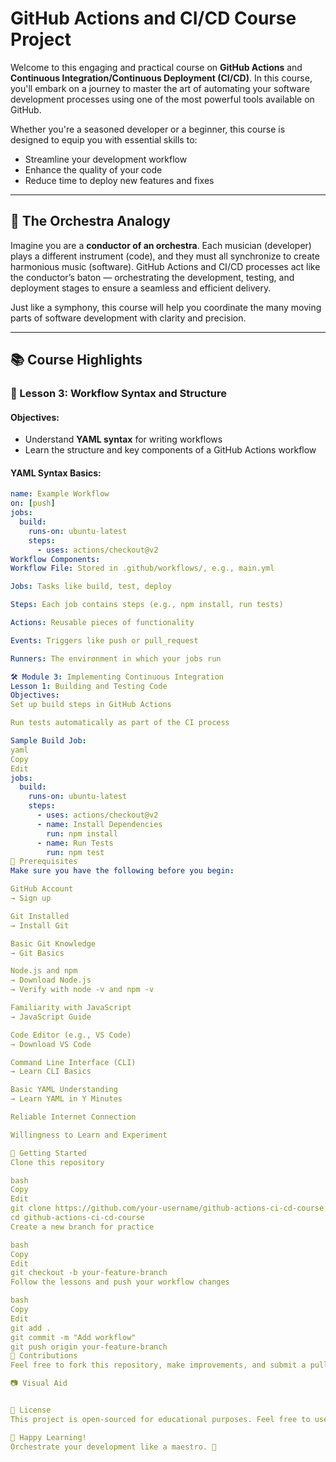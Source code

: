 # GitHub Actions and CI/CD Course Project

Welcome to this engaging and practical course on **GitHub Actions** and **Continuous Integration/Continuous Deployment (CI/CD)**. In this course, you'll embark on a journey to master the art of automating your software development processes using one of the most powerful tools available on GitHub.

Whether you're a seasoned developer or a beginner, this course is designed to equip you with essential skills to:

- Streamline your development workflow  
- Enhance the quality of your code  
- Reduce time to deploy new features and fixes  

---

## 🎼 The Orchestra Analogy

Imagine you are a **conductor of an orchestra**. Each musician (developer) plays a different instrument (code), and they must all synchronize to create harmonious music (software). GitHub Actions and CI/CD processes act like the conductor’s baton — orchestrating the development, testing, and deployment stages to ensure a seamless and efficient delivery.

Just like a symphony, this course will help you coordinate the many moving parts of software development with clarity and precision.

---

## 📚 Course Highlights

### 📖 Lesson 3: Workflow Syntax and Structure

#### Objectives:

- Understand **YAML syntax** for writing workflows
- Learn the structure and key components of a GitHub Actions workflow

#### YAML Syntax Basics:
```yaml
name: Example Workflow
on: [push]
jobs:
  build:
    runs-on: ubuntu-latest
    steps:
      - uses: actions/checkout@v2
Workflow Components:
Workflow File: Stored in .github/workflows/, e.g., main.yml

Jobs: Tasks like build, test, deploy

Steps: Each job contains steps (e.g., npm install, run tests)

Actions: Reusable pieces of functionality

Events: Triggers like push or pull_request

Runners: The environment in which your jobs run

🛠 Module 3: Implementing Continuous Integration
Lesson 1: Building and Testing Code
Objectives:
Set up build steps in GitHub Actions

Run tests automatically as part of the CI process

Sample Build Job:
yaml
Copy
Edit
jobs:
  build:
    runs-on: ubuntu-latest
    steps:
      - uses: actions/checkout@v2
      - name: Install Dependencies
        run: npm install
      - name: Run Tests
        run: npm test
🧰 Prerequisites
Make sure you have the following before you begin:

GitHub Account
→ Sign up

Git Installed
→ Install Git

Basic Git Knowledge
→ Git Basics

Node.js and npm
→ Download Node.js
→ Verify with node -v and npm -v

Familiarity with JavaScript
→ JavaScript Guide

Code Editor (e.g., VS Code)
→ Download VS Code

Command Line Interface (CLI)
→ Learn CLI Basics

Basic YAML Understanding
→ Learn YAML in Y Minutes

Reliable Internet Connection

Willingness to Learn and Experiment

🚀 Getting Started
Clone this repository

bash
Copy
Edit
git clone https://github.com/your-username/github-actions-ci-cd-course.git
cd github-actions-ci-cd-course
Create a new branch for practice

bash
Copy
Edit
git checkout -b your-feature-branch
Follow the lessons and push your workflow changes

bash
Copy
Edit
git add .
git commit -m "Add workflow"
git push origin your-feature-branch
🤝 Contributions
Feel free to fork this repository, make improvements, and submit a pull request. Learning is better when shared!

📷 Visual Aid


📩 License
This project is open-sourced for educational purposes. Feel free to use it as a template for your own learning.

🙌 Happy Learning!
Orchestrate your development like a maestro. 🎵
